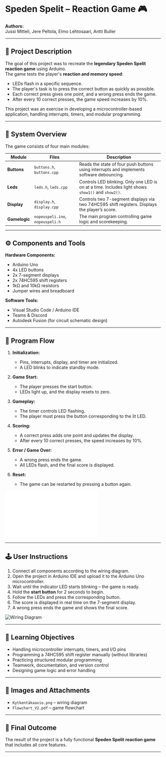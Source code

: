 # Speden Spelit – Reaction Game 🎮

**Authors:**  
Jussi Mitteli, Jere Peltola, Elmo Lehtosaari, Antti Buller  

---

## 📘 Project Description

The goal of this project was to recreate the **legendary Speden Spelit reaction game** using Arduino.  
The game tests the player's **reaction and memory speed**:  
- LEDs flash in a specific sequence.  
- The player's task is to press the correct button as quickly as possible.  
- Each correct press gives one point, and a wrong press ends the game.  
- After every 10 correct presses, the game speed increases by 10%.  

This project was an exercise in developing a microcontroller-based application, handling interrupts, timers, and modular programming.  

---

## 🧩 System Overview

The game consists of four main modules:  

| Module | Files | Description |
|---------|--------|-------------|
| **Buttons** | `buttons.h`, `buttons.cpp` | Reads the state of four push buttons using interrupts and implements software debouncing. |
| **Leds** | `leds.h`, `leds.cpp` | Controls LED blinking. Only one LED is on at a time. Includes light shows `show1()` and `show2()`. |
| **Display** | `display.h`, `display.cpp` | Controls two 7-segment displays via two 74HC595 shift registers. Displays the player’s score. |
| **Gamelogic** | `nopeuspeli.ino`, `nopeuspeli.h` | The main program controlling game logic and scorekeeping. |

---

## ⚙️ Components and Tools  

**Hardware Components:**  
- Arduino Uno  
- 4x LED buttons  
- 2x 7-segment displays  
- 2x 74HC595 shift registers  
- 1kΩ and 10kΩ resistors  
- Jumper wires and breadboard  

**Software Tools:**  
- Visual Studio Code / Arduino IDE  
- Teams & Discord  
- Autodesk Fusion (for circuit schematic design)  

---

## 🔄 Program Flow

1. **Initialization:**  
   - Pins, interrupts, display, and timer are initialized.  
   - A LED blinks to indicate standby mode.  

2. **Game Start:**  
   - The player presses the start button.  
   - LEDs light up, and the display resets to zero.  

3. **Gameplay:**  
   - The timer controls LED flashing.  
   - The player must press the button corresponding to the lit LED.  

4. **Scoring:**  
   - A correct press adds one point and updates the display.  
   - After every 10 correct presses, the speed increases by 10%.  

5. **Error / Game Over:**  
   - A wrong press ends the game.  
   - All LEDs flash, and the final score is displayed.  

6. **Reset:**  
   - The game can be restarted by pressing a button again.  

![Flow Chart](Flowchart/Flowchart_V2.pdf)

---

## 🕹️ User Instructions

1. Connect all components according to the wiring diagram.  
2. Open the project in Arduino IDE and upload it to the Arduino Uno microcontroller.  
3. Wait until the indicator LED starts blinking – the game is ready.  
4. Hold the **start button** for 2 seconds to begin.  
5. Follow the LEDs and press the corresponding button.  
6. The score is displayed in real time on the 7-segment display.  
7. A wrong press ends the game and shows the final score.  

![Wiring Diagram](Wiring%20schematics/Kytkent%C3%A4kaavio.png)

---

## 🧠 Learning Objectives  

- Handling microcontroller interrupts, timers, and I/O pins  
- Programming a 74HC595 shift register manually (without libraries)  
- Practicing structured modular programming  
- Teamwork, documentation, and version control  
- Designing game logic and error handling  

---

## 📸 Images and Attachments  

- `Kytkentäkaavio.png` – wiring diagram  
- `Flowchart_V2.pdf` – game flowchart  

---

## 🏁 Final Outcome  

The result of the project is a fully functional **Speden Spelit reaction game** that includes all core features.  

---
